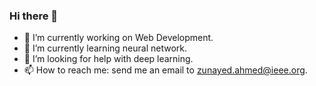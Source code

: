 ### Hi there 👋
- 🔭 I’m currently working on Web Development.
- 🌱 I’m currently learning neural network.
- 🤔 I’m looking for help with deep learning.
- 📫 How to reach me: send me an email to zunayed.ahmed@ieee.org.


<!--
**ZunayedAhmed/ZunayedAhmed** is a ✨ _special_ ✨ repository because its `README.md` (this file) appears on your GitHub profile.

Here are some ideas to get you started:


- 💬 Ask me about myself.

-->
